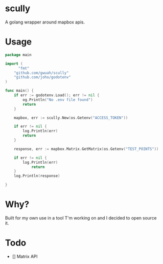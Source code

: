 # scully

A golang wrapper around mapbox apis.

# Usage

```go
package main

import (
	  "fmt"
    "github.com/gwuah/scully"
    "github.com/joho/godotenv"
)

func main() {
	if err := godotenv.Load(); err != nil {
		og.Println("No .env file found")
		return
	}

	mapbox, err := scully.New(os.Getenv("ACCESS_TOKEN"))

	if err != nil {
		log.Println(err)
		return
	}

	response, err := mapbox.Matrix.GetMatrix(os.Getenv("TEST_POINTS"))

	if err != nil {
		log.Println(err)
    		return
	}
	log.Println(response)

}
```

# Why?

Built for my own use in a tool T'm working on and I decided to open source it.

# Todo

- [] Matrix API
